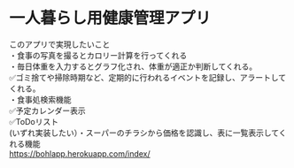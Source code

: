 # 一人暮らし用健康管理アプリ
このアプリで実現したいこと  
・食事の写真を撮るとカロリー計算を行ってくれる  
・毎日体重を入力するとグラフ化され、体重が適正か判断してくれる。  
✅ゴミ捨てや掃除時期など、定期的に行われるイベントを記録し、アラートしてくれる。  
・食事処検索機能  
✅予定カレンダー表示  
✅ToDoリスト  
(いずれ実装したい）・スーパーのチラシから価格を認識し、表に一覧表示してくれる機能  
https://bohlapp.herokuapp.com/index/
